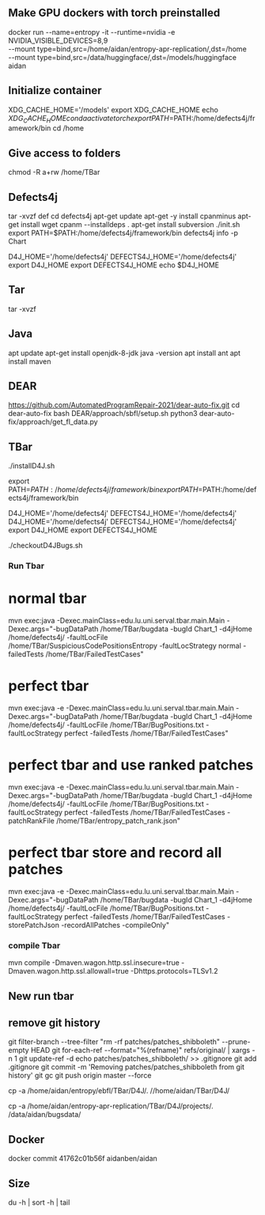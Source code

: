 ## Make GPU dockers with torch preinstalled
docker run --name=entropy -it --runtime=nvidia -e NVIDIA_VISIBLE_DEVICES=8,9 \
--mount type=bind,src=/home/aidan/entropy-apr-replication/,dst=/home \
--mount type=bind,src=/data/huggingface/,dst=/models/huggingface \
aidan

## Initialize container
XDG_CACHE_HOME='/models'
export XDG_CACHE_HOME
echo $XDG_CACHE_HOME
conda activate torch
export PATH=$PATH:/home/defects4j/framework/bin
cd /home

## Give access to folders
chmod -R a+rw /home/TBar

## Defects4j
tar -xvzf def
cd defects4j
apt-get update
apt-get -y install cpanminus
apt-get install wget
cpanm --installdeps .
apt-get install subversion
./init.sh
export PATH=$PATH:/home/defects4j/framework/bin
defects4j info -p Chart

D4J_HOME='/home/defects4j'
DEFECTS4J_HOME='/home/defects4j'
export D4J_HOME
export DEFECTS4J_HOME
echo $D4J_HOME

## Tar
tar -xvzf

## Java
apt update
apt-get install openjdk-8-jdk
java -version
apt install ant
apt install maven

## DEAR
https://github.com/AutomatedProgramRepair-2021/dear-auto-fix.git
cd dear-auto-fix
bash DEAR/approach/sbfl/setup.sh
python3 dear-auto-fix/approach/get_fl_data.py

## TBar
./installD4J.sh

export PATH=$PATH:/home/defects4j/framework/bin
export PATH=$PATH:/home/defects4j/framework/bin

D4J_HOME='/home/defects4j'
DEFECTS4J_HOME='/home/defects4j'
D4J_HOME='/home/defects4j'
DEFECTS4J_HOME='/home/defects4j'
export D4J_HOME
export DEFECTS4J_HOME

./checkoutD4JBugs.sh

### Run Tbar

# normal tbar
mvn exec:java -Dexec.mainClass=edu.lu.uni.serval.tbar.main.Main -Dexec.args="-bugDataPath /home/TBar/bugdata -bugId Chart_1 -d4jHome /home/defects4j/ -faultLocFile /home/TBar/SuspiciousCodePositionsEntropy -faultLocStrategy normal -failedTests /home/TBar/FailedTestCases"

# perfect tbar
mvn exec:java -e -Dexec.mainClass=edu.lu.uni.serval.tbar.main.Main -Dexec.args="-bugDataPath /home/TBar/bugdata -bugId Chart_1 -d4jHome /home/defects4j/ -faultLocFile /home/TBar/BugPositions.txt -faultLocStrategy perfect -failedTests /home/TBar/FailedTestCases" 

# perfect tbar and use ranked patches
mvn exec:java -e -Dexec.mainClass=edu.lu.uni.serval.tbar.main.Main -Dexec.args="-bugDataPath /home/TBar/bugdata -bugId Chart_1 -d4jHome /home/defects4j/ -faultLocFile /home/TBar/BugPositions.txt -faultLocStrategy perfect -failedTests /home/TBar/FailedTestCases -patchRankFile /home/TBar/entropy_patch_rank.json" 

# perfect tbar store and record all patches
mvn exec:java -e -Dexec.mainClass=edu.lu.uni.serval.tbar.main.Main -Dexec.args="-bugDataPath /home/TBar/bugdata -bugId Chart_1 -d4jHome /home/defects4j/ -faultLocFile /home/TBar/BugPositions.txt -faultLocStrategy perfect -failedTests /home/TBar/FailedTestCases -storePatchJson -recordAllPatches -compileOnly" 

### compile Tbar
mvn compile -Dmaven.wagon.http.ssl.insecure=true -Dmaven.wagon.http.ssl.allowall=true -Dhttps.protocols=TLSv1.2

## New run tbar


## remove git history
git filter-branch --tree-filter "rm -rf patches/patches_shibboleth" --prune-empty HEAD
git for-each-ref --format="%(refname)" refs/original/ | xargs -n 1 git update-ref -d
echo patches/patches_shibboleth/ >> .gitignore
git add .gitignore
git commit -m 'Removing patches/patches_shibboleth from git history'
git gc
git push origin master --force

cp -a /home/aidan/entropy/ebfl/TBar/D4J/. //home/aidan/TBar/D4J/


cp -a /home/aidan/entropy-apr-replication/TBar/D4J/projects/. /data/aidan/bugsdata/

## Docker
docker commit 41762c01b56f aidanben/aidan

## Size
du -h | sort -h | tail